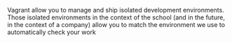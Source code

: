 Vagrant allow you to manage and ship isolated development environments. Those isolated environments in the context of the school (and in the future, in the context of a company) allow you to match the environment we use to automatically check your work
